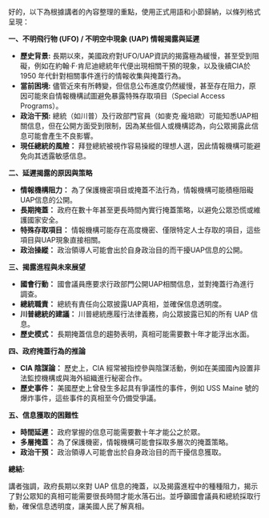 好的，以下為根據講者的內容整理的重點，使用正式用語和小節歸納，以條列格式呈現：

**一、不明飛行物 (UFO) / 不明空中現象 (UAP) 情報揭露與延遲**

*   **歷史背景:** 長期以來，美國政府對UFO/UAP資訊的揭露極為緩慢，甚至受到阻礙，例如在約翰·F·肯尼迪總統年代便出現相關干預的現象，以及後續CIA於1950 年代針對相關事件進行的情報收集與掩蓋行為。
*   **當前困境:** 儘管近來有所轉變，但信息公布進度仍然緩慢，甚至存在阻力，原因可能來自情報機構試圖避免暴露特殊存取項目（Special Access Programs）。
*   **政治干預:** 總統（如川普）及行政部門官員（如麥克·龐培歐）可能知悉UAP相關信息，但在公開方面受到限制，因為某些個人或機構認為，向公眾揭露此信息可能會產生不良影響。
*   **現任總統的風險：** 拜登總統被視作容易操縱的理想人選，因此情報機構可能避免向其透露敏感信息。

**二、延遲揭露的原因與策略**

*   **情報機構阻力：** 為了保護機密項目或掩蓋不法行為，情報機構可能積極阻礙UAP信息的公開。
*   **長期掩蓋：** 政府在數十年甚至更長時間內實行掩蓋策略，以避免公眾恐慌或維護國家安全。
*   **特殊存取項目：** 情報機構可能存在高度機密、僅限特定人士存取的項目，這些項目與UAP現象直接相關。
*   **政治操縱：** 政治領導人可能會出於自身政治目的而干擾UAP信息的公開。

**三、揭露進程與未來展望**

*   **國會行動：** 國會議員應要求行政部門公開UAP相關信息，並對掩蓋行為進行調查。
*   **總統職責：** 總統有責任向公眾披露UAP真相，並確保信息透明度。
*   **川普總統的建議：**  川普總統應履行法律義務，向公眾披露已知的所有 UAP 信息。
*   **歷史模式：** 長期掩蓋信息的趨勢表明，真相可能需要數十年才能浮出水面。

**四、政府掩蓋行為的推論**

*   **CIA 陰謀論：** 歷史上，CIA 經常被指控參與陰謀活動，例如在美國國內設置非法監控機構或與海外組織進行秘密合作。
*   **歷史事件：** 美國歷史上曾發生多起具有爭議性的事件，例如 USS Maine 號的爆炸事件，這些事件的真相至今仍備受爭議。

**五、信息獲取的困難性**

*   **時間延遲：** 政府掌握的信息可能需要數十年才能公之於眾。
*   **多層掩蓋：** 為了保護機密，情報機構可能會採取多層次的掩蓋策略。
*   **政治干預：** 政治領導人可能會出於自身政治目的而干擾信息獲取。

**總結:**

講者強調，政府長期以來對 UAP 信息的掩蓋，以及揭露進程中的種種阻力，揭示了對公眾知的真相可能需要很長時間才能水落石出。並呼籲國會議員和總統採取行動，確保信息透明度，讓美國人民了解真相。